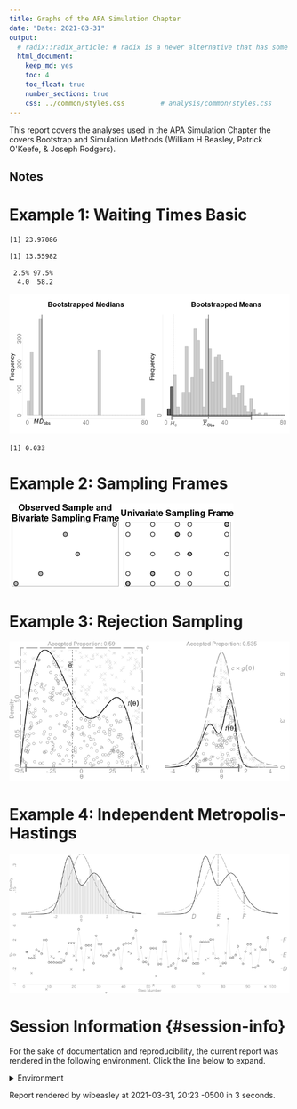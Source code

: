 ```yaml
---
title: Graphs of the APA Simulation Chapter
date: "Date: 2021-03-31"
output:
  # radix::radix_article: # radix is a newer alternative that has some advantages over `html_document`.
  html_document:
    keep_md: yes
    toc: 4
    toc_float: true
    number_sections: true
    css: ../common/styles.css         # analysis/common/styles.css
---
```


This report covers the analyses used in the APA Simulation Chapter the covers Bootstrap and Simulation Methods (William H Beasley, Patrick O'Keefe, & Joseph Rodgers).

<!--  Set the working directory to the repository's base directory; this assumes the report is nested inside of two directories.-->


<!-- Set the report-wide options, and point to the external code file. -->


<!-- Load 'sourced' R files.  Suppress the output when loading sources. -->


<!-- Load packages, or at least verify they're available on the local machine.  Suppress the output when loading packages. -->


<!-- Load any global functions and variables declared in the R file.  Suppress the output. -->


<!-- Declare any global functions specific to a Rmd output.  Suppress the output. -->


<!-- Load the datasets.   -->


<!-- Tweak the datasets.   -->


Notes
---------------------------------------------------------------------------


Example 1: Waiting Times Basic 
===========================================================================


```
[1] 23.97086
```

```
[1] 13.55982
```

```
 2.5% 97.5% 
  4.0  58.2 
```

![](figure-png/waiting-times-basic-1.png)<!-- -->

```
[1] 0.033
```

Example 2: Sampling Frames 
===========================================================================

![](figure-png/sampling-frame-1.png)<!-- -->

Example 3: Rejection Sampling
===========================================================================

![](figure-png/rejection-sampling-1.png)<!-- -->

Example 4: Independent Metropolis-Hastings
===========================================================================

![](figure-png/independent-metropolis-hastings-1.png)<!-- -->

Session Information {#session-info}
===========================================================================

For the sake of documentation and reproducibility, the current report was rendered in the following environment.  Click the line below to expand.

<details>
  <summary>Environment <span class="glyphicon glyphicon-plus-sign"></span></summary>

```
─ Session info ───────────────────────────────────────────────────────────────
 setting  value                       
 version  R version 4.0.4 (2021-02-15)
 os       Ubuntu 20.04.2 LTS          
 system   x86_64, linux-gnu           
 ui       X11                         
 language (EN)                        
 collate  en_US.UTF-8                 
 ctype    en_US.UTF-8                 
 tz       America/Chicago             
 date     2021-03-31                  

─ Packages ───────────────────────────────────────────────────────────────────
 package     * version date       lib source        
 assertthat    0.2.1   2019-03-21 [1] CRAN (R 4.0.0)
 bslib         0.2.4   2021-01-25 [1] CRAN (R 4.0.3)
 cachem        1.0.4   2021-02-13 [1] CRAN (R 4.0.3)
 callr         3.5.1   2020-10-13 [1] CRAN (R 4.0.3)
 cli           2.3.1   2021-02-23 [1] CRAN (R 4.0.4)
 crayon        1.4.1   2021-02-08 [1] CRAN (R 4.0.3)
 DBI           1.1.1   2021-01-15 [1] CRAN (R 4.0.3)
 debugme       1.1.0   2017-10-22 [1] CRAN (R 4.0.0)
 desc          1.3.0   2021-03-05 [1] CRAN (R 4.0.4)
 devtools      2.3.2   2020-09-18 [1] CRAN (R 4.0.2)
 digest        0.6.27  2020-10-24 [1] CRAN (R 4.0.3)
 dplyr         1.0.5   2021-03-05 [1] CRAN (R 4.0.4)
 ellipsis      0.3.1   2020-05-15 [1] CRAN (R 4.0.0)
 evaluate      0.14    2019-05-28 [1] CRAN (R 4.0.0)
 fansi         0.4.2   2021-01-15 [1] CRAN (R 4.0.3)
 fastmap       1.1.0   2021-01-25 [1] CRAN (R 4.0.3)
 fs            1.5.0   2020-07-31 [1] CRAN (R 4.0.2)
 generics      0.1.0   2020-10-31 [1] CRAN (R 4.0.3)
 glue          1.4.2   2020-08-27 [1] CRAN (R 4.0.2)
 highr         0.8     2019-03-20 [1] CRAN (R 4.0.0)
 htmltools     0.5.1.1 2021-01-22 [1] CRAN (R 4.0.3)
 import        1.2.0   2020-09-24 [1] CRAN (R 4.0.2)
 jquerylib     0.1.3   2020-12-17 [1] CRAN (R 4.0.3)
 jsonlite      1.7.2   2020-12-09 [1] CRAN (R 4.0.3)
 knitr       * 1.31    2021-01-27 [1] CRAN (R 4.0.3)
 lifecycle     1.0.0   2021-02-15 [1] CRAN (R 4.0.4)
 magrittr      2.0.1   2020-11-17 [1] CRAN (R 4.0.3)
 memoise       2.0.0   2021-01-26 [1] CRAN (R 4.0.3)
 pillar        1.5.1   2021-03-05 [1] CRAN (R 4.0.4)
 pkgbuild      1.2.0   2020-12-15 [1] CRAN (R 4.0.3)
 pkgconfig     2.0.3   2019-09-22 [1] CRAN (R 4.0.0)
 pkgload       1.2.0   2021-02-23 [1] CRAN (R 4.0.4)
 prettyunits   1.1.1   2020-01-24 [1] CRAN (R 4.0.0)
 processx      3.5.0   2021-03-23 [1] CRAN (R 4.0.4)
 ps            1.6.0   2021-02-28 [1] CRAN (R 4.0.4)
 purrr         0.3.4   2020-04-17 [1] CRAN (R 4.0.0)
 R6            2.5.0   2020-10-28 [1] CRAN (R 4.0.3)
 remotes       2.2.0   2020-07-21 [1] CRAN (R 4.0.2)
 rlang         0.4.10  2020-12-30 [1] CRAN (R 4.0.3)
 rmarkdown     2.7     2021-02-19 [1] CRAN (R 4.0.4)
 rprojroot     2.0.2   2020-11-15 [1] CRAN (R 4.0.3)
 sass          0.3.1   2021-01-24 [1] CRAN (R 4.0.3)
 sessioninfo   1.1.1   2018-11-05 [1] CRAN (R 4.0.0)
 stringi       1.5.3   2020-09-09 [1] CRAN (R 4.0.2)
 stringr       1.4.0   2019-02-10 [1] CRAN (R 4.0.0)
 testthat      3.0.2   2021-02-14 [1] CRAN (R 4.0.4)
 tibble        3.1.0   2021-02-25 [1] CRAN (R 4.0.4)
 tidyselect    1.1.0   2020-05-11 [1] CRAN (R 4.0.0)
 usethis       2.0.1   2021-02-10 [1] CRAN (R 4.0.3)
 utf8          1.2.1   2021-03-12 [1] CRAN (R 4.0.4)
 vctrs         0.3.6   2020-12-17 [1] CRAN (R 4.0.3)
 withr         2.4.1   2021-01-26 [1] CRAN (R 4.0.3)
 xfun          0.22    2021-03-11 [1] CRAN (R 4.0.4)
 yaml          2.2.1   2020-02-01 [1] CRAN (R 4.0.0)

[1] /home/wibeasley/R/x86_64-pc-linux-gnu-library/4.0
[2] /usr/local/lib/R/site-library
[3] /usr/lib/R/site-library
[4] /usr/lib/R/library
```
</details>



Report rendered by wibeasley at 2021-03-31, 20:23 -0500 in 3 seconds.
